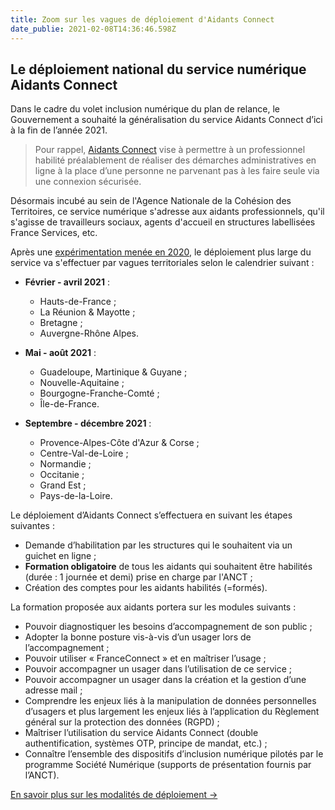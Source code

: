 ```yaml
---
title: Zoom sur les vagues de déploiement d'Aidants Connect
date_publie: 2021-02-08T14:36:46.598Z
---
```

## Le déploiement national du service numérique Aidants Connect

Dans le cadre du volet inclusion numérique du plan de relance, le Gouvernement a souhaité la généralisation du service Aidants Connect d’ici à la fin de l’année 2021.

> Pour rappel, [Aidants Connect](https://aidantsconnect.beta.gouv.fr/guide_utilisation/) vise à permettre à un professionnel habilité préalablement de réaliser des démarches administratives en ligne à la place d’une personne ne parvenant pas à les faire seule via une connexion sécurisée.


Désormais incubé au sein de l'Agence Nationale de la Cohésion des Territoires, ce service numérique s'adresse aux aidants professionnels, qu'il s'agisse de travailleurs sociaux, agents d'accueil en structures labellisées France Services, etc. 

Après une [expérimentation menée en 2020](https://aidantsconnect.beta.gouv.fr/static/guides_aidants_connect/Aidants%20Connect%20_%20BilanExperimentation.pdf), le déploiement plus large du service va s'effectuer par vagues territoriales selon le calendrier suivant : 

* **Février - avril 2021** :

  * Hauts-de-France ;
  * La Réunion & Mayotte ;
  * Bretagne ;
  * Auvergne-Rhône Alpes.
* **Mai - août 2021** :

  * Guadeloupe, Martinique & Guyane ;
  * Nouvelle-Aquitaine ;
  * Bourgogne-Franche-Comté ;
  * Île-de-France.
* **Septembre - décembre 2021** :

  * Provence-Alpes-Côte d'Azur & Corse ;
  * Centre-Val-de-Loire ;
  * Normandie ;
  * Occitanie ;
  * Grand Est ;
  * Pays-de-la-Loire.

Le déploiement d’Aidants Connect s’effectuera en suivant les étapes suivantes :

* Demande d’habilitation par les structures qui le souhaitent via un guichet en ligne ;
* **Formation obligatoire** de tous les aidants qui souhaitent être habilités (durée : 1 journée et demi) prise en charge par l'ANCT ;
* Création des comptes pour les aidants habilités (=formés).

La formation proposée aux aidants portera sur les modules suivants :
* Pouvoir diagnostiquer les besoins d’accompagnement de son public ; 
* Adopter la bonne posture vis-à-vis d’un usager lors de l’accompagnement ; 
* Pouvoir utiliser « FranceConnect » et en maîtriser l’usage ; 
* Pouvoir accompagner un usager dans l’utilisation de ce service ; 
* Pouvoir accompagner un usager dans la création et la gestion d’une adresse mail ; 
* Comprendre les enjeux liés à la manipulation de données personnelles d’usagers et plus largement les enjeux liés à l’application du Règlement général sur la protection des données (RGPD) ; 
* Maîtriser l’utilisation du service Aidants Connect (double authentification, systèmes OTP, principe de mandat, etc.) ; 
* Connaître l’ensemble des dispositifs d’inclusion numérique pilotés par le programme Société Numérique (supports de présentation fournis par l’ANCT). 

<a class="cta shadow-yellow" href="https://aidantsconnect.beta.gouv.fr/habilitation">
  En savoir plus sur les modalités de déploiement →
</a>